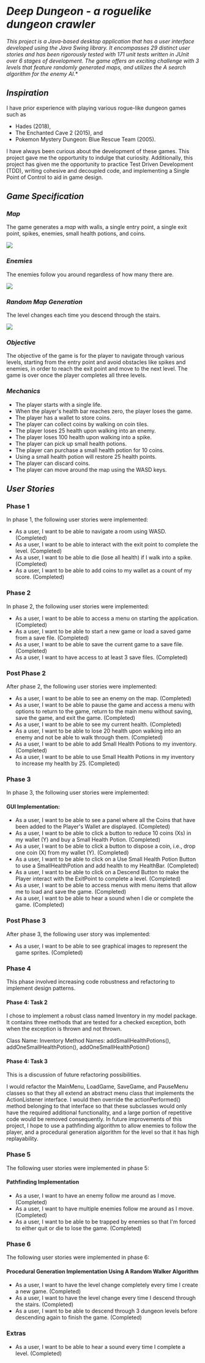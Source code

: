 # ***Deep Dungeon - a roguelike dungeon crawler***

**This project is a Java-based desktop application that has a user interface developed using the Java Swing library. It encompasses 29 distinct user stories and has been rigorously tested with 171 unit tests written in JUnit over 6 stages of development. The game offers an exciting challenge with 3 levels that feature randomly generated maps, and utilizes the A* search algorithm for the enemy AI.**

## *Inspiration*

I have prior experience with playing various rogue-like dungeon games such as 
- Hades (2018), 
- The Enchanted Cave 2 (2015), and 
- Pokemon Mystery Dungeon: Blue Rescue Team (2005). 

I have always been curious about the development of these games. This project gave me the opportunity to indulge that curiosity. Additionally, this project has given me the opportunity to practice Test Driven Development (TDD), writing cohesive and decoupled code, and implementing a Single Point of Control to aid in game design.

## *Game Specification*
### *Map*
The game generates a *map* with walls, a single entry point, a single exit point, spikes, enemies,
small health potions, and coins.

![](GameMapImage.png)

### *Enemies*

The enemies follow you around regardless of how many there are.

![](EnemiesFollowYouAround.gif)

### *Random Map Generation*

The level changes each time you descend through the stairs.

![](LevelChangesEachTime.gif)
 
### *Objective*
The objective of the game is for the player to navigate through various levels, starting from the entry point and avoid obstacles like spikes and enemies, in order to reach the exit point and move to the next level. The game is over once the player completes all three levels.

### *Mechanics*
- The player starts with a single life.
- When the player's health bar reaches zero, the player loses the game.
- The player has a wallet to store coins.
- The player can collect coins by walking on coin tiles.
- The player loses 25 health upon walking into an enemy.
- The player loses 100 health upon walking into a spike.
- The player can pick up small health potions.
- The player can purchase a small health potion for 10 coins.
- Using a small health potion will restore 25 health points.
- The player can discard coins.
- The player can move around the map using the WASD keys.

## *User Stories*
### Phase 1
In phase 1, the following user stories were implemented:

- As a user, I want to be able to navigate a room using WASD. (Completed)
- As a user, I want to be able to interact with the exit point to complete the level. (Completed)
- As a user, I want to be able to die (lose all health) if I walk into a spike. (Completed)
- As a user, I want to be able to add coins to my wallet as a count of my score. (Completed)

### Phase 2
In phase 2, the following user stories were implemented:

- As a user, I want to be able to access a menu on starting the application. (Completed)
- As a user, I want to be able to start a new game or load a saved game from a save file. (Completed)
- As a user, I want to be able to save the current game to a save file. (Completed)
- As a user, I want to have access to at least 3 save files. (Completed)

### Post Phase 2
After phase 2, the following user stories were implemented:

- As a user, I want to be able to see an enemy on the map. (Completed)
- As a user, I want to be able to pause the game and access a menu with options to return to the game, return to the main menu without saving, save the game, and exit the game. (Completed)
- As a user, I want to be able to see my current health. (Completed)
- As a user, I want to be able to lose 20 health upon walking into an enemy and not be able to walk through them. (Completed)
- As a user, I want to be able to add Small Health Potions to my inventory. (Completed)
- As a user, I want to be able to use Small Health Potions in my inventory to increase my health by 25. (Completed)

### Phase 3
In phase 3, the following user stories were implemented:

#### GUI Implementation:
- As a user, I want to be able to see a panel where all the Coins that have been added to the Player's Wallet are displayed. (Completed)
- As a user, I want to be able to click a button to reduce 10 coins (Xs) in my wallet (Y) and buy a Small Health Potion. (Completed)
- As a user, I want to be able to click a button to dispose a coin, i.e., drop one coin (X) from my wallet (Y). (Completed)
- As a user, I want to be able to click on a Use Small Health Potion Button to use a SmallHealthPotion and add health to my HealthBar. (Completed)
- As a user, I want to be able to click on a Descend Button to make the Player interact with the ExitPoint to complete a level. (Completed)
- As a user, I want to be able to access menus with menu items that allow me to load and save the game. (Completed)
- As a user, I want to be able to hear a sound when I die or complete the game. (Completed)

### Post Phase 3
After phase 3, the following user story was implemented:
- As a user, I want to be able to see graphical images to represent the game sprites. (Completed)

### Phase 4
This phase involved increasing code robustness and refactoring to implement design patterns.

#### Phase 4: Task 2
I chose to implement a robust class named Inventory in my model package. It contains three methods that are tested for a checked exception, both when the exception is thrown and not thrown.

Class Name: Inventory
Method Names: addSmallHealthPotions(), addOneSmallHealthPotion(), addOneSmallHealthPotion()

#### Phase 4: Task 3
This is a discussion of future refactoring possibilities.

I would refactor the MainMenu, LoadGame, SaveGame, and PauseMenu classes so that they all extend an abstract menu class that implements the ActionListener interface. I would then override the actionPerformed() method belonging to that interface so that these subclasses would only have the required additional functionality, and a large portion of repetitive code would be removed consequently.
In future improvements of this project, I hope to use a pathfinding algorithm to allow enemies to follow the player, and a procedural generation algorithm for the level so that it has high replayability.

### Phase 5
The following user stories were implemented in phase 5:

#### Pathfinding Implementation
- As a user, I want to have an enemy follow me around as I move. (Completed)
- As a user, I want to have multiple enemies follow me around as I move. (Completed)
- As a user, I want to be able to be trapped by enemies so that I'm forced to either quit or die to lose the game. (Completed)

### Phase 6
The following user stories were implemented in phase 6:

#### Procedural Generation Implementation Using A Random Walker Algorithm
- As a user, I want to have the level change completely every time I create a new game. (Completed)
- As a user, I want to have the level change every time I descend through the stairs. (Completed)
- As a user, I want to be able to descend through 3 dungeon levels before descending again to finish the game. (Completed)

### Extras
- As a user, I want to be able to hear a sound every time I complete a level. (Completed)
